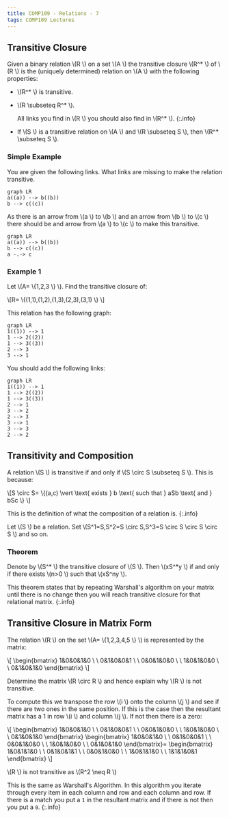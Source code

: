 ```yaml
---
title: COMP109 - Relations - 7
tags: COMP109 Lectures
---
```

## Transitive Closure
Given a binary relation  \\(R \\) on a set  \\(A \\) the transitive closure  \\(R^* \\) of  \\(R \\) is the (uniquely determined) relation on  \\(A \\) with the following properties:

*  \\(R^* \\) is transitive.
*  \\(R \\subseteq R^* \\).

	All links you find in  \\(R \\) you should also find in  \\(R^* \\).
	{:.info}
* If  \\(S \\) is a transitive relation on  \\(A \\) and  \\(R \\subseteq S \\), then  \\(R^* \\subseteq S \\).

### Simple Example
You are given the following links. What links are missing to make the relation transitive.

```mermaid
graph LR
a((a)) --> b((b))
b --> c((c))
```

As there is an arrow from  \\(a \\) to  \\(b \\) and an arrow from  \\(b \\) to  \\(c \\) there should be and arrow from  \\(a \\) to  \\(c \\) to make this transitive.

```mermaid
graph LR
a((a)) --> b((b))
b --> c((c))
a -.-> c
```

### Example 1
Let  \\(A= \\{1,2,3 \\} \\). Find the transitive closure of:

 \\[R= \\{(1,1),(1,2),(1,3),(2,3),(3,1) \\} \\]

This relation has the following graph:

```mermaid
graph LR
1((1)) --> 1
1 --> 2((2))
1 --> 3((3))
2 --> 3
3 --> 1
```

You should add the following links:

```mermaid
graph LR
1((1)) --> 1
1 --> 2((2))
1 --> 3((3))
2 --> 1
3 --> 2
2 --> 3
3 --> 1
3 --> 3
2 --> 2
```

## Transitivity and Composition
A relation  \\(S \\) is transitive if and only if  \\(S \\circ S \\subseteq S \\). This is because:

 \\[S \\circ S= \\{(a,c) \\vert  \\text{ exists } b  \\text{ such that } aSb  \\text{ and } bSc \\} \\]

This is the definition of what the composition of a relation is.
{:.info}

Let  \\(S \\) be a relation. Set  \\(S^1=S,S^2=S \\circ S,S^3=S \\circ S \\circ S \\circ S \\) and so on.

### Theorem
Denote by  \\(S^* \\) the transitive closure of  \\(S \\). Then  \\(xS^*y \\) if and only if there exists  \\(n>0 \\) such that  \\(xS^ny \\).

This theorem states that by repeating Warshall's algorithm on your matrix until there is no change then you will reach transitive closure for that relational matrix.
{:.info}

## Transitive Closure in Matrix Form
The relation  \\(R \\) on the set  \\(A= \\{1,2,3,4,5 \\} \\) is represented by the matrix:

 \\[
 \\begin{bmatrix}
1&0&0&1&0 \\ \\
0&1&0&0&1 \\ \\
0&0&1&0&0 \\ \\
1&0&1&0&0 \\ \\
0&1&0&1&0
 \\end{bmatrix}
 \\]

Determine the matrix  \\(R \\circ R \\) and hence explain why  \\(R \\) is not transitive.

To compute this we transpose the row  \\(i \\) onto the column  \\(j \\) and see if there are two ones in the same position. If this is the case then the resultant matrix has a 1 in row  \\(i \\) and column  \\(j \\). If not then there is a zero:

 \\[
 \\begin{bmatrix}
1&0&0&1&0 \\ \\
0&1&0&0&1 \\ \\
0&0&1&0&0 \\ \\
1&0&1&0&0 \\ \\
0&1&0&1&0
 \\end{bmatrix}
 \\begin{bmatrix}
1&0&0&1&0 \\ \\
0&1&0&0&1 \\ \\
0&0&1&0&0 \\ \\
1&0&1&0&0 \\ \\
0&1&0&1&0
 \\end{bmatrix}=
 \\begin{bmatrix}
1&0&1&1&0 \\ \\
0&1&0&1&1 \\ \\
0&0&1&0&0 \\ \\
1&0&1&1&0 \\ \\
1&1&1&0&1
 \\end{bmatrix}
 \\]

 \\(R \\) is not transitive as  \\(R^2 \\neq R \\)

This is the same as Warshall's Algorithm. In this algorithm you iterate through every item in each column and row and each column and row. If there is a match you put a `1` in the resultant matrix and if there is not then you put a `0`.
{:.info}
